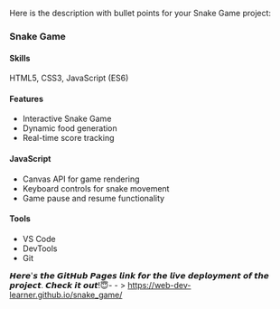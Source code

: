 
Here is the description with bullet points for your Snake Game project:

### Snake Game
#### Skills
HTML5, CSS3, JavaScript (ES6)

#### Features

<ul>
<li>Interactive Snake Game</li>
<li>Dynamic food generation</li>
<li>Real-time score tracking</li>
</ul>

#### JavaScript

<ul>
<li>Canvas API for game rendering</li>
<li>Keyboard controls for snake movement</li>
<li>Game pause and resume functionality</li>
</ul>

#### Tools

<ul>
<li>VS Code</li>
<li>DevTools</li>
<li>Git</li>
</ul>


𝙃𝙚𝙧𝙚'𝙨 𝙩𝙝𝙚 𝙂𝙞𝙩𝙃𝙪𝙗 𝙋𝙖𝙜𝙚𝙨 𝙡𝙞𝙣𝙠 𝙛𝙤𝙧 𝙩𝙝𝙚 𝙡𝙞𝙫𝙚 𝙙𝙚𝙥𝙡𝙤𝙮𝙢𝙚𝙣𝙩 𝙤𝙛 𝙩𝙝𝙚 𝙥𝙧𝙤𝙟𝙚𝙘𝙩. 𝘾𝙝𝙚𝙘𝙠 𝙞𝙩 𝙤𝙪𝙩!😇- - > https://web-dev-learner.github.io/snake_game/
